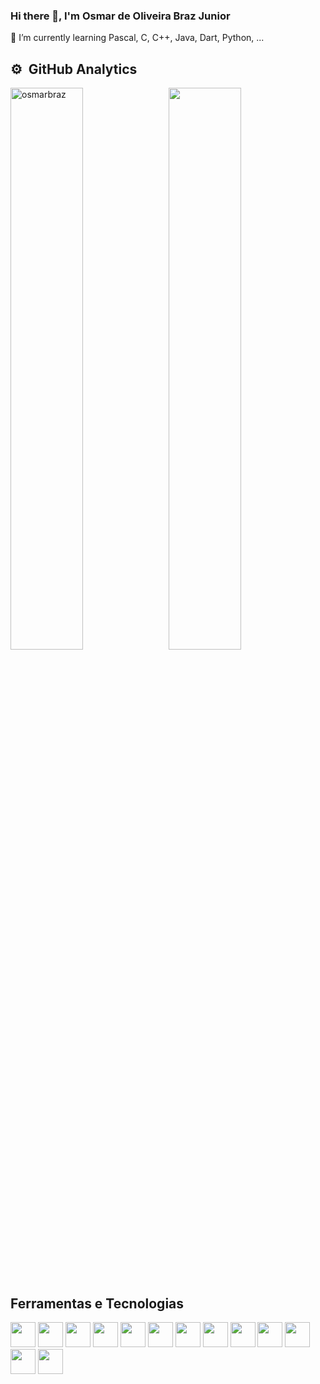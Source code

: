 ### Hi there 👋, I'm Osmar de Oliveira Braz Junior

🌱 I’m currently learning Pascal, C, C++, Java, Dart, Python, ...

<!--
**osmarbraz/osmarbraz** is a ✨ _special_ ✨ repository because its `README.md` (this file) appears on your GitHub profile.

Here are some ideas to get you started:

- 🔭 I’m currently working on ...
- 👯 I’m looking to collaborate on ...
- 🤔 I’m looking for help with ...
- 💬 Ask me about ...
- 📫 How to reach me: ...
- 😄 Pronouns: ...
- ⚡ Fun fact: ...
-->

## ⚙️ &nbsp;GitHub Analytics

<p>
    <img align="left" width="48%" src="https://github-readme-stats.vercel.app/api?username=osmarbraz&show_icons=true&locale=en&theme=dark" alt="osmarbraz" />
    &nbsp;
    <img align="rigth" width="48%" src="https://github-readme-stats.vercel.app/api/top-langs/?username=osmarbraz&layout=compact&langs_count=7&theme=theme=dark"/>
</p>

&nbsp;

## Ferramentas e Tecnologias
<!-- Link para os icones: https://devicon.dev/ -->
<p>
    <img src="https://cdn.jsdelivr.net/gh/devicons/devicon/icons/windows8/windows8-original.svg" width="40" height="40"/> 
    <img src="https://cdn.jsdelivr.net/gh/devicons/devicon/icons/msdos/msdos-original.svg" width="40" height="40"/> 
    <img src="https://cdn.jsdelivr.net/gh/devicons/devicon/icons/linux/linux-original.svg" width="40" height="40"/> 
    <img src="https://cdn.jsdelivr.net/gh/devicons/devicon/icons/java/java-original-wordmark.svg" width="40" height="40"/> 
    <img src="https://cdn.jsdelivr.net/gh/devicons/devicon/icons/python/python-plain-wordmark.svg" width="40" height="40"/> 
    <img src="https://cdn.jsdelivr.net/gh/devicons/devicon/icons/cplusplus/cplusplus-original.svg" width="40" height="40"/>  
    <img src="https://cdn.jsdelivr.net/gh/devicons/devicon/icons/android/android-original-wordmark.svg" width="40" height="40"/> 
    <img src="https://cdn.jsdelivr.net/gh/devicons/devicon/icons/dart/dart-original-wordmark.svg" width="40" height="40"/> 
    <img src="https://cdn.jsdelivr.net/gh/devicons/devicon/icons/git/git-original.svg" width="40" height="40"/> 
    <img src="https://cdn.jsdelivr.net/gh/devicons/devicon/icons/github/github-original-wordmark.svg" width="40" height="40"/> 
    <img src="https://cdn.jsdelivr.net/gh/devicons/devicon/icons/vscode/vscode-original-wordmark.svg" width="40" height="40"/> 
    <img src="https://cdn.jsdelivr.net/gh/devicons/devicon/icons/docker/docker-original-wordmark.svg" width="40" height="40"/> 
    <img src="https://cdn.jsdelivr.net/gh/devicons/devicon/icons/tomcat/tomcat-original-wordmark.svg" width="40" height="40"/>
</p>          
          
          
          
          
          
          
          

          

